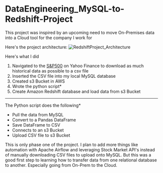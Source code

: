 # DataEngineering_MySQL-to-Redshift-Project

This project was inspired by an upcoming need to move On-Premises data into a Cloud tool for the company I work for

Here's the project architecture:
![RedshiftProject_Architecture](https://github.com/LoganColyer/DataEngineering_MySQL-to-Redshift-Project/assets/72894342/09c88b88-ec39-41d9-a913-23a30b3fc30e)


Here's what I did

1. Navigated to the [S&P500](https://finance.yahoo.com/quote/%5EGSPC?p=%5EGSPC) on Yahoo Finance to download as much historical data as possible to a csv file
2. Inserted the CSV file into my local MySQL database
3. Created s3 Bucket in AWS
4. Wrote the python script*
5. Create Amazon Redshift database and load data from s3 Bucket

---

The Python script does the following*
* Pull the data from MySQL
* Convert to a Pandas DataFrame 
* Save DataFrame to CSV 
* Connects to an s3 Bucket 
* Upload CSV file to s3 Bucket

This is only phase one of the project. I plan to add more things like automation with Apache Airflow and leveraging Stock Market API's instead of manually downloading CSV files to upload onto MySQL. But this was a good first step to learning how to transfer data from one relational database to another. Especially going from On-Prem to the Cloud.
